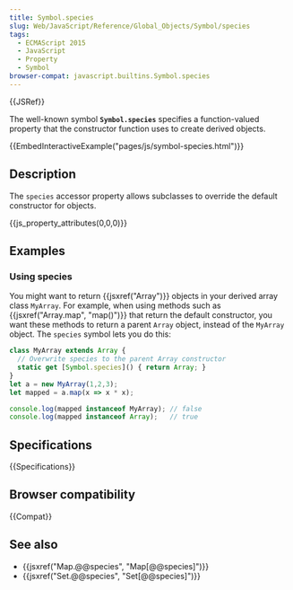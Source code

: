 ```yaml
---
title: Symbol.species
slug: Web/JavaScript/Reference/Global_Objects/Symbol/species
tags:
  - ECMAScript 2015
  - JavaScript
  - Property
  - Symbol
browser-compat: javascript.builtins.Symbol.species
---
```

{{JSRef}}

The well-known symbol **`Symbol.species`** specifies a function-valued property
that the constructor function uses to create derived objects.

{{EmbedInteractiveExample("pages/js/symbol-species.html")}}

## Description

The `species` accessor property allows subclasses to override the default
constructor for objects.

{{js_property_attributes(0,0,0)}}

## Examples

### Using species

You might want to return {{jsxref("Array")}} objects in your derived array
class `MyArray`. For example, when using methods such as
{{jsxref("Array.map", "map()")}} that return the default
constructor, you want these methods to return a parent `Array` object, instead
of the `MyArray` object. The `species` symbol lets you do this:

```js
class MyArray extends Array {
  // Overwrite species to the parent Array constructor
  static get [Symbol.species]() { return Array; }
}
let a = new MyArray(1,2,3);
let mapped = a.map(x => x * x);

console.log(mapped instanceof MyArray); // false
console.log(mapped instanceof Array);   // true
```

## Specifications

{{Specifications}}

## Browser compatibility

{{Compat}}

## See also

*   {{jsxref("Map.@@species", "Map[@@species]")}}
*   {{jsxref("Set.@@species", "Set[@@species]")}}

